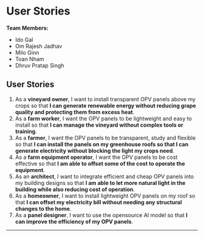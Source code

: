 # User Stories

**Team Members:**  
- Ido Gal  
- Om Rajesh Jadhav  
- Milo Ginn  
- Toan Nham
- Dhruv Pratap Singh  

## User Stories

1. As a **vineyard owner**, I want to install transparent OPV panels above my crops so that **I can generate renewable energy without reducing grape quality and protecting them from excess heat**.  
2. As a **farm worker**, I want the OPV panels to be lightweight and easy to install so that **I can manage the vineyard without complex tools or training**.   
3. As a **farmer**, I want the OPV panels to be transparent, study and flexible so that **I can install the panels on my greenhouse roofs so that I can generate electricity without blocking the light my crops need**.   
4. As a **farm equipment operator**, I want the OPV panels to be cost effective so that **I am able to offset some of the cost to operate the equipment**.  
5. As an **architect**, I want to integrate efficient and cheap OPV panels into my building designs so that **I am able to let more natural light in the building while also reducing cost of operation**.  
6. As a  **homeowner**, I want to install lightweight OPV panels on my roof so that **I can offset my electricity bill without needing any structural changes to the home**.
7. As a **panel designer**, I want to use the opensource AI model so that **I can improve the efficiency of my OPV panels**.
---